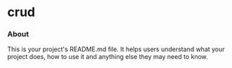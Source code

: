 crud
====

### About

This is your project's README.md file. It helps users understand what your
project does, how to use it and anything else they may need to know.